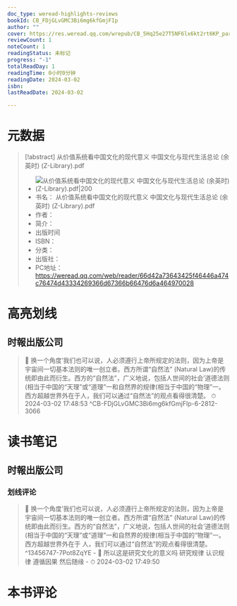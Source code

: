 ```yaml
---
doc_type: weread-highlights-reviews
bookId: CB_FDjGLvGMC3Bi6mg6kfGmjFIp
author: ""
cover: https://res.weread.qq.com/wrepub/CB_5Hq25e27T5NF6lx6kt2rt6KP_parsecover
reviewCount: 1
noteCount: 1
readingStatus: 未标记
progress: "-1"
totalReadDay: 1
readingTime: 0小时0分钟
readingDate: 2024-03-02
isbn: 
lastReadDate: 2024-03-02

---
```

# 元数据
> [!abstract] 从价值系统看中国文化的现代意义 中国文化与现代生活总论 (余英时) (Z-Library).pdf
> - ![ 从价值系统看中国文化的现代意义 中国文化与现代生活总论 (余英时) (Z-Library).pdf|200](https://res.weread.qq.com/wrepub/CB_5Hq25e27T5NF6lx6kt2rt6KP_parsecover)
> - 书名： 从价值系统看中国文化的现代意义 中国文化与现代生活总论 (余英时) (Z-Library).pdf
> - 作者： 
> - 简介： 
> - 出版时间 
> - ISBN： 
> - 分类： 
> - 出版社： 
> - PC地址：https://weread.qq.com/web/reader/66d42a73643425f46446a474c76474d43334269366d67366b66476d6a464970028

# 高亮划线

## 时報出版公司

> 📌 换一个角度’我们也可以说，人必须遵行上帝所规定的法则，因为上帝是宇宙间一切基本法则的唯一创立者。西方所谓“自然法” (Natural Law)的传统即由此而衍生。西方的“自然法”，广义地说，包括人世间的社会’道德法则(相当于中国的“天理”或“道理”一和自然界的规律(相当于中国的“物理”一。西方超越世界外在于人，我们可以通过“自然法”的观点看得很清楚。 
> ⏱ 2024-03-02 17:48:53 ^CB-FDjGLvGMC3Bi6mg6kfGmjFIp-6-2812-3066

# 读书笔记

## 时報出版公司

### 划线评论
> 📌 换一个角度’我们也可以说，人必须遵行上帝所规定的法则，因为上帝是宇宙间一切基本法则的唯一创立者。西方所谓“自然法” (Natural Law)的传统即由此而衍生。西方的“自然法”，广义地说，包括人世间的社会’道德法则(相当于中国的“天理”或“道理”一和自然界的规律(相当于中国的“物理”一。西方超越世界外在于
人，我们可以通过“自然法”的观点看得很清楚。  ^13456747-7Pot8ZqYE
    - 💭 所以这是研究文化的意义吗 研究规律 认识规律 遵循因果 然后随缘
    - ⏱ 2024-03-02 17:49:50
   
# 本书评论
